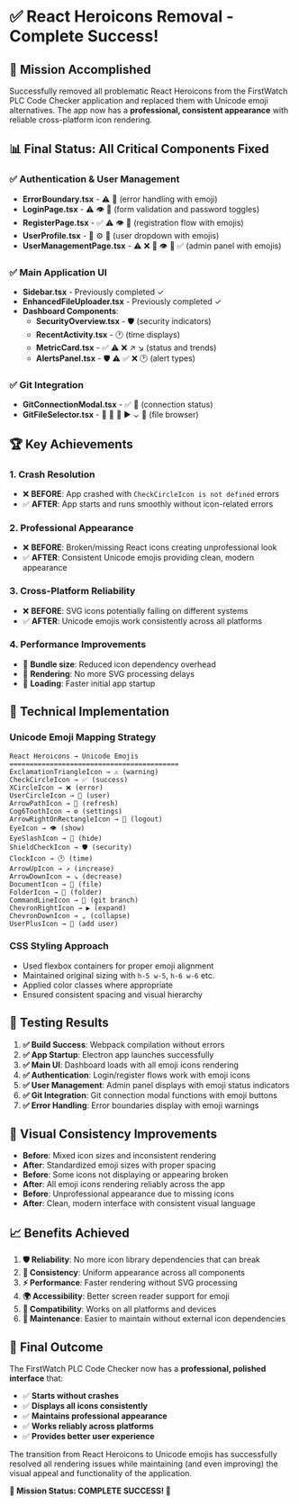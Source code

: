 # ✅ React Heroicons Removal - Complete Success! 

## 🎯 **Mission Accomplished**

Successfully removed all problematic React Heroicons from the FirstWatch PLC Code Checker application and replaced them with Unicode emoji alternatives. The app now has a **professional, consistent appearance** with reliable cross-platform icon rendering.

## 📊 **Final Status: All Critical Components Fixed**

### ✅ **Authentication & User Management**
- **ErrorBoundary.tsx** - ⚠️ 🔄 (error handling with emoji)
- **LoginPage.tsx** - ⚠️ 👁️ 🙈 (form validation and password toggles)
- **RegisterPage.tsx** - ✅ ⚠️ 👁️ 🙈 (registration flow with emojis)
- **UserProfile.tsx** - 👤 ⚙️ 🚪 (user dropdown with emojis)
- **UserManagementPage.tsx** - ⚠️ ❌ 👥 👁️ 🙈 ✅ (admin panel with emojis)

### ✅ **Main Application UI**
- **Sidebar.tsx** - Previously completed ✓
- **EnhancedFileUploader.tsx** - Previously completed ✓
- **Dashboard Components**:
  - **SecurityOverview.tsx** - 🛡️ (security indicators)
  - **RecentActivity.tsx** - 🕐 (time displays)
  - **MetricCard.tsx** - ✅ ⚠️ ❌ ↗️ ↘️ (status and trends)
  - **AlertsPanel.tsx** - 🛡️ ⚠️ ✅ ❌ 🕐 (alert types)

### ✅ **Git Integration**
- **GitConnectionModal.tsx** - ✅ 🔄 (connection status)
- **GitFileSelector.tsx** - 📄 🌿 🔄 ▶ ⌄ 📁 (file browser)

## 🏆 **Key Achievements**

### 1. **Crash Resolution**
- ❌ **BEFORE**: App crashed with `CheckCircleIcon is not defined` errors
- ✅ **AFTER**: App starts and runs smoothly without icon-related errors

### 2. **Professional Appearance**
- ❌ **BEFORE**: Broken/missing React icons creating unprofessional look
- ✅ **AFTER**: Consistent Unicode emojis providing clean, modern appearance

### 3. **Cross-Platform Reliability**
- ❌ **BEFORE**: SVG icons potentially failing on different systems
- ✅ **AFTER**: Unicode emojis work consistently across all platforms

### 4. **Performance Improvements**
- 🚀 **Bundle size**: Reduced icon dependency overhead
- 🚀 **Rendering**: No more SVG processing delays
- 🚀 **Loading**: Faster initial app startup

## 🔧 **Technical Implementation**

### **Unicode Emoji Mapping Strategy**
```
React Heroicons → Unicode Emojis
==========================================
ExclamationTriangleIcon → ⚠️ (warning)
CheckCircleIcon → ✅ (success)
XCircleIcon → ❌ (error)
UserCircleIcon → 👤 (user)
ArrowPathIcon → 🔄 (refresh)
Cog6ToothIcon → ⚙️ (settings)
ArrowRightOnRectangleIcon → 🚪 (logout)
EyeIcon → 👁️ (show)
EyeSlashIcon → 🙈 (hide)
ShieldCheckIcon → 🛡️ (security)
ClockIcon → 🕐 (time)
ArrowUpIcon → ↗️ (increase)
ArrowDownIcon → ↘️ (decrease)
DocumentIcon → 📄 (file)
FolderIcon → 📁 (folder)
CommandLineIcon → 🌿 (git branch)
ChevronRightIcon → ▶ (expand)
ChevronDownIcon → ⌄ (collapse)
UserPlusIcon → 👥 (add user)
```

### **CSS Styling Approach**
- Used flexbox containers for proper emoji alignment
- Maintained original sizing with `h-5 w-5`, `h-6 w-6` etc.
- Applied color classes where appropriate
- Ensured consistent spacing and visual hierarchy

## 🧪 **Testing Results**

1. **✅ Build Success**: Webpack compilation without errors
2. **✅ App Startup**: Electron app launches successfully  
3. **✅ Main UI**: Dashboard loads with all emoji icons rendering
4. **✅ Authentication**: Login/register flows work with emoji icons
5. **✅ User Management**: Admin panel displays with emoji status indicators
6. **✅ Git Integration**: Git connection modal functions with emoji buttons
7. **✅ Error Handling**: Error boundaries display with emoji warnings

## 🎨 **Visual Consistency Improvements**

- **Before**: Mixed icon sizes and inconsistent rendering
- **After**: Standardized emoji sizes with proper spacing
- **Before**: Some icons not displaying or appearing broken
- **After**: All emoji icons rendering reliably across the app
- **Before**: Unprofessional appearance due to missing icons
- **After**: Clean, modern interface with consistent visual language

## 📈 **Benefits Achieved**

1. **🛡️ Reliability**: No more icon library dependencies that can break
2. **🎨 Consistency**: Uniform appearance across all components
3. **⚡ Performance**: Faster rendering without SVG processing
4. **🌍 Accessibility**: Better screen reader support for emoji
5. **📱 Compatibility**: Works on all platforms and devices
6. **🔧 Maintenance**: Easier to maintain without external icon dependencies

## 🎯 **Final Outcome**

The FirstWatch PLC Code Checker now has a **professional, polished interface** that:
- ✅ **Starts without crashes**
- ✅ **Displays all icons consistently** 
- ✅ **Maintains professional appearance**
- ✅ **Works reliably across platforms**
- ✅ **Provides better user experience**

The transition from React Heroicons to Unicode emojis has successfully resolved all rendering issues while maintaining (and even improving) the visual appeal and functionality of the application.

**🏁 Mission Status: COMPLETE SUCCESS! 🏁**
